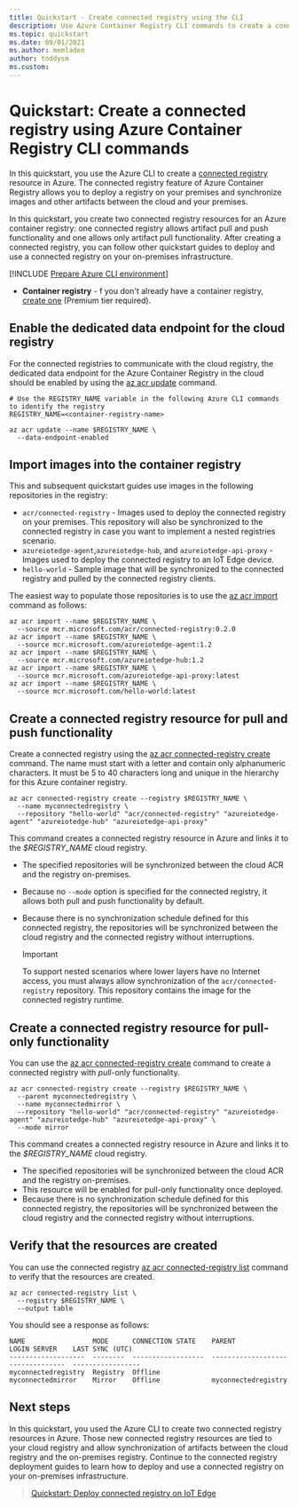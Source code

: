 ```yaml
---
title: Quickstart - Create connected registry using the CLI
description: Use Azure Container Registry CLI commands to create a connected registry resource.
ms.topic: quickstart
ms.date: 09/01/2021
ms.author: memladen
author: toddysm
ms.custom:
---
```


# Quickstart: Create a connected registry using Azure Container Registry CLI commands

In this quickstart, you use the Azure CLI to create a [connected registry](intro-connected-registry.md) resource in Azure. The connected registry feature of Azure Container Registry allows you to deploy a registry on your premises and synchronize images and other artifacts between the cloud and your premises. 

In this quickstart, you create two connected registry resources for an Azure container registry: one connected registry allows artifact pull and push functionality and one allows only artifact pull functionality. After creating a connected registry, you can follow other quickstart guides to deploy and use a connected registry on your on-premises infrastructure.

[!INCLUDE [Prepare Azure CLI environment](../../includes/azure-cli-prepare-your-environment.md)]

* **Container registry** - f you don't already have a container registry, [create one](container-registry-get-started-azure-cli.md) (Premium tier required). 

## Enable the dedicated data endpoint for the cloud registry

For the connected registries to communicate with the cloud registry, the dedicated data endpoint for the Azure Container Registry in the cloud should be enabled by using the [az acr update][az-acr-update] command.

```azurecli
# Use the REGISTRY_NAME variable in the following Azure CLI commands to identify the registry
REGISTRY_NAME=<container-registry-name>

az acr update --name $REGISTRY_NAME \
  --data-endpoint-enabled
```

## Import images into the container registry

This and subsequent quickstart guides use images in the following repositories in the registry:
- `acr/connected-registry` - Images used to deploy the connected registry on your premises. This repository will also be synchronized to the connected registry in case you want to implement a nested registries scenario.
- `azureiotedge-agent`,`azureiotedge-hub`, and `azureiotedge-api-proxy` - Images used to deploy the connected registry to an IoT Edge device.
- `hello-world` - Sample image that will be synchronized to the connected registry and pulled by the connected registry clients.

The easiest way to populate those repositories is to use the [az acr import][az-acr-import] command as follows:

```azurecli
az acr import --name $REGISTRY_NAME \
  --source mcr.microsoft.com/acr/connected-registry:0.2.0
az acr import --name $REGISTRY_NAME \
  --source mcr.microsoft.com/azureiotedge-agent:1.2
az acr import --name $REGISTRY_NAME \
  --source mcr.microsoft.com/azureiotedge-hub:1.2
az acr import --name $REGISTRY_NAME \
  --source mcr.microsoft.com/azureiotedge-api-proxy:latest
az acr import --name $REGISTRY_NAME \
  --source mcr.microsoft.com/hello-world:latest
```

## Create a connected registry resource for pull and push functionality

Create a connected registry using the [az acr connected-registry create][az-acr-connected-registry-create] command. The name must start with a letter and contain only alphanumeric characters. It must be 5 to 40 characters long and unique in the hierarchy for this Azure container registry.

```azurecli
az acr connected-registry create --registry $REGISTRY_NAME \
  --name myconnectedregistry \
  --repository "hello-world" "acr/connected-registry" "azureiotedge-agent" "azureiotedge-hub" "azureiotedge-api-proxy"
```

This command creates a connected registry resource in Azure and links it to the *$REGISTRY_NAME* cloud registry. 
* The specified repositories will be synchronized between the cloud ACR and the registry on-premises. 
* Because no `--mode` option is specified for the connected registry, it allows both pull and push functionality by default. 
* Because there is no synchronization schedule defined for this connected registry, the repositories will be synchronized between the cloud registry and the connected registry without interruptions.

  > [!IMPORTANT]
  > To support nested scenarios where lower layers have no Internet access, you must always allow synchronization of the `acr/connected-registry` repository. This repository contains the image for the connected registry runtime.

## Create a connected registry resource for pull-only functionality

You can use the [az acr connected-registry create][az-acr-connected-registry-create] command to create a connected registry with _pull_-only functionality. 

```azurecli
az acr connected-registry create --registry $REGISTRY_NAME \
  --parent myconnectedregistry \
  --name myconnectedmirror \
  --repository "hello-world" "acr/connected-registry" "azureiotedge-agent" "azureiotedge-hub" "azureiotedge-api-proxy" \
  --mode mirror
```

This command creates a connected registry resource in Azure and links it to the *$REGISTRY_NAME* cloud registry. 
* The specified repositories will be synchronized between the cloud ACR and the registry on-premises.
* This resource will be enabled for pull-only functionality once deployed. 
* Because there is no synchronization schedule defined for this connected registry, the repositories will be synchronized between the cloud registry and the connected registry without interruptions.

## Verify that the resources are created

You can use the connected registry [az acr connected-registry list][az-acr-connected-registry-list] command to verify that the resources are created. 

```azurecli
az acr connected-registry list \
  --registry $REGISTRY_NAME \
  --output table
```

You should see a response as follows:

```
NAME                 MODE      CONNECTION STATE    PARENT               LOGIN SERVER    LAST SYNC (UTC)
-------------------  --------  ------------------  -------------------  --------------  -----------------
myconnectedregistry  Registry  Offline
myconnectedmirror    Mirror    Offline             myconnectedregistry
```

## Next steps

In this quickstart, you used the Azure CLI to create two connected registry resources in Azure. Those new connected registry resources are tied to your cloud registry and allow synchronization of artifacts between the cloud registry and the on-premises registry. Continue to the connected registry deployment guides to learn how to deploy and use a connected registry on your on-premises infrastructure.

> [Quickstart: Deploy connected registry on IoT Edge][quickstart-deploy-connected-registry-iot-edge-cli]

<!-- LINKS - internal -->
[az-acr-connected-registry-create]: /cli/azure/acr/connected-registry#az_acr_connected_registry_create
[az-acr-connected-registry-list]: /cli/azure/acr/connected-registry#az_acr_connected_registry_list
[az-acr-create]: /cli/azure/acr#az_acr_create
[az-acr-update]: /cli/azure/acr#az_acr_update
[az-acr-import]: /cli/azure/acr#az_acr_import
[az-group-create]: /cli/azure/group#az_group_create
[container-registry-intro]: container-registry-intro.md
[container-registry-skus]: container-registry-skus.md
[quickstart-deploy-connected-registry-iot-edge-cli]: quickstart-deploy-connected-registry-iot-edge-cli.md